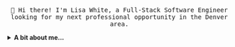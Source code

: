 <p align="center">
  <br><br>
  <samp>
    👋  Hi there! I'm Lisa White, a Full-Stack Software Engineer looking for my next professional opportunity in the Denver area.
  </samp>
</p>

<details>
  <summary><b>A bit about me...</b></summary>
  
<br>- 📫 How to reach me: whitelisab@gmail.com
<br>- 😄 Pronouns: she/her/hers
<br>- ⚡ Fun fact: I am a big tennis fan and have been to the US Open three times. It's a life goal of mine to make it to all the Grand Slams! 
</details>

